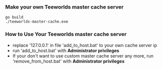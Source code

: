 ### Make your own Teeworlds master cache server
```
go build
./teeworlds-master-cache.exe
```
### How to Use Your Teeworlds master cache server
* replace '127.0.0.1' in file 'add_to_host.bat' to your own cache server ip
* run 'add_to_host.bat' with **Administrator privileges**
* If your don't want to use custom master cache server any more, run 'remove_from_host.bat' with **Administrator privileges**